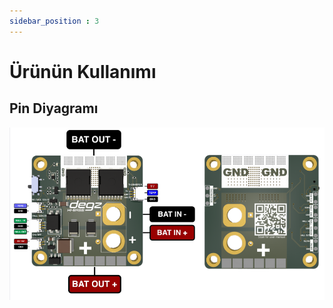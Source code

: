 ```yaml
---
sidebar_position : 3
---
```


# Ürünün Kullanımı

## Pin Diyagramı

![Hi-Base](./image/hibase-pin-diyagramı.png) 

